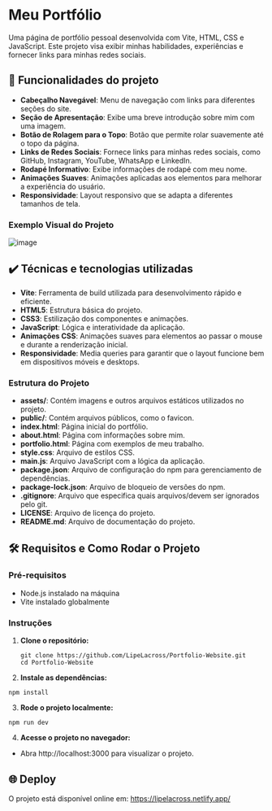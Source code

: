 # Meu Portfólio

Uma página de portfólio pessoal desenvolvida com Vite, HTML, CSS e JavaScript. Este projeto visa exibir minhas habilidades, experiências e fornecer links para minhas redes sociais.

## 🔨 Funcionalidades do projeto

- **Cabeçalho Navegável**: Menu de navegação com links para diferentes seções do site.
- **Seção de Apresentação**: Exibe uma breve introdução sobre mim com uma imagem.
- **Botão de Rolagem para o Topo**: Botão que permite rolar suavemente até o topo da página.
- **Links de Redes Sociais**: Fornece links para minhas redes sociais, como GitHub, Instagram, YouTube, WhatsApp e LinkedIn.
- **Rodapé Informativo**: Exibe informações de rodapé com meu nome.
- **Animações Suaves**: Animações aplicadas aos elementos para melhorar a experiência do usuário.
- **Responsividade**: Layout responsivo que se adapta a diferentes tamanhos de tela.

### Exemplo Visual do Projeto
![image](https://github.com/user-attachments/assets/6d28676f-cd64-4115-8fc1-d36b603903fd)

## ✔️ Técnicas e tecnologias utilizadas

- **Vite**: Ferramenta de build utilizada para desenvolvimento rápido e eficiente.
- **HTML5**: Estrutura básica do projeto.
- **CSS3**: Estilização dos componentes e animações.
- **JavaScript**: Lógica e interatividade da aplicação.
- **Animações CSS**: Animações suaves para elementos ao passar o mouse e durante a renderização inicial.
- **Responsividade**: Media queries para garantir que o layout funcione bem em dispositivos móveis e desktops.

### Estrutura do Projeto

- **assets/**: Contém imagens e outros arquivos estáticos utilizados no projeto.
- **public/**: Contém arquivos públicos, como o favicon.
- **index.html**: Página inicial do portfólio.
- **about.html**: Página com informações sobre mim.
- **portfolio.html**: Página com exemplos de meu trabalho.
- **style.css**: Arquivo de estilos CSS.
- **main.js**: Arquivo JavaScript com a lógica da aplicação.
- **package.json**: Arquivo de configuração do npm para gerenciamento de dependências.
- **package-lock.json**: Arquivo de bloqueio de versões do npm.
- **.gitignore**: Arquivo que especifica quais arquivos/devem ser ignorados pelo git.
- **LICENSE**: Arquivo de licença do projeto.
- **README.md**: Arquivo de documentação do projeto.

## 🛠️ Requisitos e Como Rodar o Projeto

### Pré-requisitos

- Node.js instalado na máquina
- Vite instalado globalmente

### Instruções

1. **Clone o repositório:**

   ```
   git clone https://github.com/LipeLacross/Portfolio-Website.git
   cd Portfolio-Website
   ```
2. **Instale as dependências:**

  ```
  npm install
  ```
3. **Rode o projeto localmente:**
  
  ```
  npm run dev
  ```
 4. **Acesse o projeto no navegador:**

- Abra http://localhost:3000 para visualizar o projeto.

## 🌐 Deploy
O projeto está disponível online em: https://lipelacross.netlify.app/
